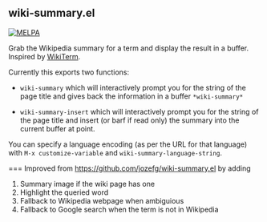 ## wiki-summary.el

[![MELPA](http://melpa.org/packages/wiki-summary-badge.svg)](http://melpa.org/#/wiki-summary)

Grab the Wikipedia summary for a term and display the result in a
buffer. Inspired by [WikiTerm][wikiterm].

Currently this exports two functions:

 * `wiki-summary` which will interactively prompt you for the string
of the page title and gives back the information in a buffer
`*wiki-summary*`

 * `wiki-summary-insert` which will interactively prompt you for the string
of the page title and insert (or barf if read only) the summary into the current buffer at point.

You can specify a language encoding (as per the URL for that language) with `M-x customize-variable` and `wiki-summary-language-string`.

[wikiterm]: https://gist.github.com/thedouglenz/193defdb711e0e54d68a

===
Improved from https://github.com/jozefg/wiki-summary.el by adding
1. Summary image if the wiki page has one
2. Highlight the queried word
3. Fallback to Wikipedia webpage when ambiguious
4. Fallback to Google search when the term is not in Wikipedia
